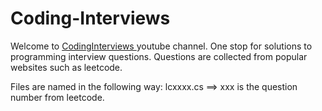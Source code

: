 # Coding-Interviews
Welcome to <a href="https://www.youtube.com/channel/UCyN0ucRF1LoHBHYsjBWfbpw"> CodingInterviews </a> youtube channel. 
One stop for solutions to programming interview questions. Questions are collected from popular websites such as leetcode.

Files are named in the following way:
lcxxxx.cs ==> xxx is the question number from leetcode.
